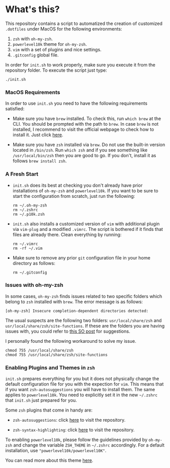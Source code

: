 # What's this?

This repository contains a script to automatized the creation of
customized `.dotfiles` under MacOS for the following environments: 

1. `zsh` with `oh-my-zsh`.
2. `powerlevel10k` theme for `oh-my-zsh`.
3. `vim` with a set of plugins and nice settings.
3. `.gitconfig` global file. 

In order for `init.sh` to work properly, make sure you execute it from the
repository folder. To execute the script just type:

```
./init.sh
```

### MacOS Requirements

In order to use `init.sh` you need to have the following requirements satisfied:

* Make sure you have `brew` installed. To check this, run `which brew` at the
  CLI. You should be prompted with the path to `brew`. In case `brew` is not
  installed, I recommend to visit the official webpage to check how to install
  it. Just click [here](https://brew.sh). 

* Make sure you have `zsh` installed via `brew`. Do not use the built-in version
  located in `/bin/zsh`. Run `which zsh` and if you see something like
  `/usr/local/bin/zsh` then you are good to go. If you don't, install it as
  follows `brew install zsh`. 

### A Fresh Start

* `init.sh` does its best at checking you don't already have prior installations
  of `oh-my-zsh` and `powerlevel10k`. If you want to be sure to start the
  configuration from scratch, just run the following:

  ```
  rm ~/.oh-my-zsh
  rm ~/.zshrc
  rm ~/.p10k.zsh
  ```

* `init.sh` also installs a customized version of `vim` with additional plugin
  via `vim-plug` and a modified `.vimrc`. The script is bothered if it finds
  that files are already there. Clean everything by running: 

  ```
  rm ~/.vimrc
  rm -rf ~/.vim
  ```

* Make sure to remove any prior `git` configuration file in your home directory
  as follows: 

  ```
  rm ~/.gitconfig
  ```

### Issues with oh-my-zsh

In some cases, `oh-my-zsh` finds issues related to two specific folders which
belong to `zsh` installed with `brew`. The error message is as follows: 

`[oh-my-zsh] Insecure completion-dependent directories detected:`

The usual suspects are the following two folders: `usr/local/share/zsh` and
`usr/local/share/zsh/site-functions`. If these are the folders you are having
issues with, you could refer to [this SO post](https://stackoverflow.com/questions/61433167/zsh-detects-insecure-completion-dependent-directorie) for suggestions.

I personally found the following workaround to solve my issue. 

```
chmod 755 /usr/local/share/zsh
chmod 755 /usr/local/share/zsh/site-functions
```

### Enabling Plugins and Themes in `zsh`

`init.sh` prepares everything for you but it does not physically change the
default configuration file for you with the expection for `vim`. This means that
if you want `zsh-autosuggestions`  you will have to install them. The same
applies to `powerlevel10k`. You need to explicitly set it in the new `~/.zshrc`
that `init.sh` just prepared for you. 

Some `zsh` plugins that come in handy are:

* `zsh-autosuggestions`: click [here](https://github.com/zsh-users/zsh-autosuggestions) to visit the repository.

* `zsh-syntax-highlighting`: click [here](https://github.com/zsh-users/zsh-syntax-highlighting) to visit the repository. 

To enabling `powerlevel10k`, please follow the guidelines provided by
`oh-my-zsh` and change the variable `ZSH_THEME` in `~/.zshrc` accordingly. For a
default installation, use `"powerlevel10k/powerlevel10K"`. 

You can read more about this theme
[here](https://github.com/romkatv/powerlevel10k#powerlevel10k). 


